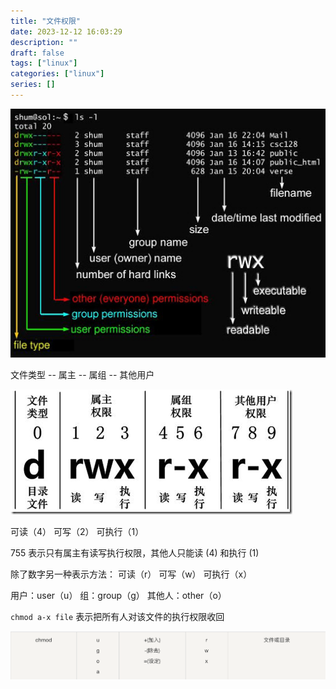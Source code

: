```yaml
---
title: "文件权限"
date: 2023-12-12 16:03:29
description: ""
draft: false
tags: ["linux"]
categories: ["linux"]
series: []
---
```


![](https://raw.githubusercontent.com/zzkrix/blog-images/main/assets/image-20231212164637559.png)

文件类型 -- 属主 -- 属组 -- 其他用户

![](https://raw.githubusercontent.com/zzkrix/blog-images/main/assets/image-20231212165251576.png)

可读（4）
可写（2）
可执行（1）

755 表示只有属主有读写执行权限，其他人只能读 (4) 和执行 (1)

除了数字另一种表示方法：
可读（r）
可写（w）
可执行（x）

用户：user（u）
组：group（g）
其他人：other（o）

`chmod a-x file` 表示把所有人对该文件的执行权限收回

![](https://raw.githubusercontent.com/zzkrix/blog-images/main/assets/image-20231212221016093.png)
